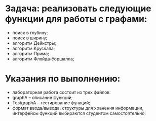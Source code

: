 # Задача: реализовать следующие функции для работы с графами:
- поиск в глубину;
- поиск в ширину;
- алгоритм Дейкстры;
- алгоритм Крускала;
- алгоритм Прима;
- алгоритм Флойда-Уоршалла;
# Указания по выполнению:
- лабораторная работа состоит из трех файлов:
- graphA – описание функций;
- TestgraphA – тестирование функций;
- формат ввода/вывода, структуры для хранения информации, интерфейсы функций выбираются студентом самостоятельно;
